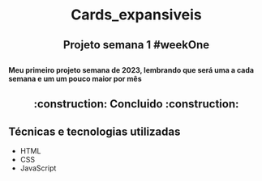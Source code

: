 <h1 align="center">Cards_expansiveis</h1>

<h2 align="center" font-family="montserrant" font-size="105px"color="red"">Projeto semana 1 #weekOne<h2>
<h4>Meu primeiro projeto semana de 2023, lembrando que será uma a cada semana e um um pouco maior por mês</h4>

<div align="center"><h2>:construction: Concluido :construction:</h2></div>

<h2>Técnicas e tecnologias utilizadas</h2>

<ul>
<li>HTML</li>
<li>CSS</li>
<li>JavaScript</li>


</ul>
